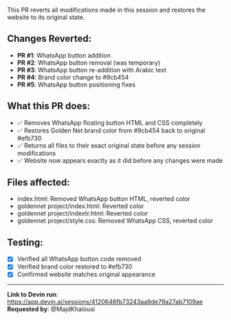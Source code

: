 This PR reverts all modifications made in this session and restores the website to its original state.

## Changes Reverted:
- **PR #1**: WhatsApp button addition
- **PR #2**: WhatsApp button removal (was temporary) 
- **PR #3**: WhatsApp button re-addition with Arabic text
- **PR #4**: Brand color change to #9cb454
- **PR #5**: WhatsApp button positioning fixes

## What this PR does:
- ✅ Removes WhatsApp floating button HTML and CSS completely
- ✅ Restores Golden Net brand color from #9cb454 back to original #efb730
- ✅ Returns all files to their exact original state before any session modifications
- ✅ Website now appears exactly as it did before any changes were made

## Files affected:
- index.html: Removed WhatsApp button HTML, reverted color
- goldennet project/index.html: Reverted color
- goldennet project/indextr.html: Reverted color  
- goldennet project/style.css: Removed WhatsApp CSS, reverted color

## Testing:
- [x] Verified all WhatsApp button code removed
- [x] Verified brand color restored to #efb730
- [x] Confirmed website matches original appearance

---
**Link to Devin run**: https://app.devin.ai/sessions/4120646fb73243aa9de79a27ab7109ae
**Requested by**: @MajdKhalousi
